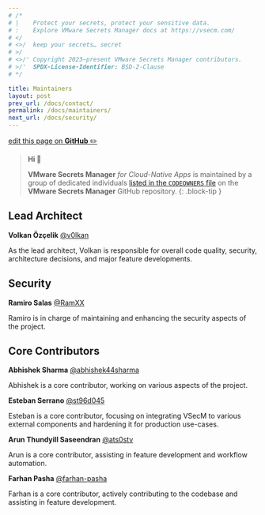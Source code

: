 ```yaml
---
# /*
# |    Protect your secrets, protect your sensitive data.
# :    Explore VMware Secrets Manager docs at https://vsecm.com/
# </
# <>/  keep your secrets… secret
# >/
# <>/' Copyright 2023–present VMware Secrets Manager contributors.
# >/'  SPDX-License-Identifier: BSD-2-Clause
# */

title: Maintainers
layout: post
prev_url: /docs/contact/
permalink: /docs/maintainers/
next_url: /docs/security/
---
```


<p class="github-button"
><a href="https://github.com/vmware-tanzu/secrets-manager/blob/main/docs/_pages/0003-maintainers.md"
>edit this page on <strong>GitHub</strong> ✏️</a></p>

> **Hi 👋**
>
> **VMware Secrets Manager** *for Cloud-Native Apps* is maintained by
> a group of dedicated individuals [listed in the `CODEOWNERS` file][codeowners]
> on the **VMware Secrets Manager** GitHub repository.
{: .block-tip }

## Lead Architect

**Volkan Özçelik** [@v0lkan](https://github.com/v0lkan)

As the lead architect, Volkan is responsible for overall code quality,
security, architecture decisions, and major feature developments.

## Security

**Ramiro Salas** [@RamXX](https://github.com/RamXX)

Ramiro is in charge of maintaining and enhancing the security aspects of the
project.

## Core Contributors

**Abhishek Sharma** [@abhishek44sharma](https://github.com/abhishek44sharma)

Abhishek is a core contributor, working on various aspects of the project.

**Esteban Serrano** [@st96d045](https://github.com/st96d045)

Esteban is a core contributor, focusing on integrating VSecM to various
external components and hardening it for production use-cases.

**Arun Thundyill Saseendran** [@ats0stv](https://github.com/ats0stv)

Arun is a core contributor, assisting in feature development and workflow
automation.

**Farhan Pasha** [@farhan-pasha](https://github.com/farhan-pasha)

Farhan is a core contributor, actively contributing to the codebase and
assisting in feature development.

[codeowners]: https://github.com/vmware-tanzu/secrets-manager/blob/main/CODEOWNERS "VMware Secrets Manager CODEOWNERS"
